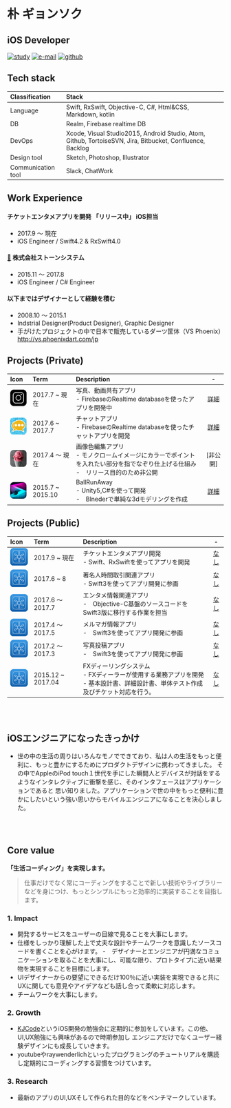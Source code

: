 # 朴 ギョンソク

## iOS Developer

[![study](https://img.shields.io/badge/study-KJCode-yellow.svg)](https://www.facebook.com/kjcode/)
[![e-mail](https://img.shields.io/badge/e--mail-boardguy1024@gmail.com-green.svg)](mailto:boardguy1024@gmail.com)
[![github](https://img.shields.io/badge/github-boardguy1024-blue.svg)](https://github.com/boardguy1024/)

## Tech stack

| Classification | Stack  |
| :-- | :-- |
| Language | Swift, RxSwift, Objective-C, C#, Html&CSS, Markdown, kotlin  |
| DB | Realm, Firebase realtime DB |
| DevOps | Xcode, Visual Studio2015, Android Studio, Atom, Github, TortoiseSVN, Jira, Bitbucket, Confluence, Backlog |
| Design tool| Sketch, Photoshop, Illustrator |
| Communication tool| Slack, ChatWork |

## Work Experience

#### チケットエンタメアプリを開発 「リリース中」 iOS担当
- 2017.9 ～ 現在
- iOS Engineer / Swift4.2 & RxSwift4.0

#### [🔗](http://www.stonesystem.co.jp/ "ストーンシステム") 株式会社ストーンシステム
- 2015.11 ～ 2017.8
- iOS Engineer / C# Engineer

#### 以下まではデザイナーとして経験を積む
- 2008.10 ～ 2015.1 
- Indstrial Designer(Product Designer), Graphic Designer
- 手がけたプロジェクトの中で日本で販売しているダーツ筐体（VS Phoenix）　http://vs.phoenixdart.com/jp

## Projects (Private)
|Icon|Term|Description|-|
|:--|:--|:--|:--:|
|![](https://github.com/boardguy1024/RESUME/blob/master/images/instastory.png?raw=true=50x50)|2017.7 ~ 現在|写真、動画共有アプリ<br> - FirebaseのRealtime databaseを使ったアプリを開発中|[詳細](https://github.com/boardguy1024/MyInstaStory/blob/master/README.md)|
|![](https://github.com/boardguy1024/RESUME/blob/master/images/weatalker.png?raw=true=50x50)|2017.6 ~ 2017.7|チャットアプリ<br> - FirebaseのRealtime databaseを使ったチャットアプリを開発|[詳細](https://github.com/boardguy1024/chatUsingFirebase/blob/master/README.md)|
|![](https://github.com/boardguy1024/RESUME/blob/master/images/mono.png?raw=true=50x50)|2017.4 ～ 現在|画像色編集アプリ<br> - モノクロームイメージにカラーでポイントを入れたい部分を指でなぞり仕上げる仕組み<br>-　リリース目的のため非公開|[非公開]|
|![](https://github.com/boardguy1024/RESUME/blob/master/images/ballrunaway.png?raw=true=50x50)|2015.7 ~ 2015.10|BallRunAway<br> - Unity5,C#を使って開発<br>-　Blnederで単純な3dモデリングを作成|[詳細](https://github.com/boardguy1024/BallRunAway/blob/master/README.md)|

## Projects (Public)
|Icon|Term|Description|-|
|:--|:--|:--|:--:|
|![](https://github.com/boardguy1024/RESUME/blob/master/images/test.png?raw=true=50x50)|2017.9 ~ 現在|チケットエンタメアプリ開発<br>- Swift、RxSwiftを使ってアプリを開発|[なし]()|
|![](https://github.com/boardguy1024/RESUME/blob/master/images/test.png?raw=true=50x50)|2017.6 ~ 8|著名人時間取引関連アプリ<br>- Swift3を使ってアプリ開発に参画|[なし]()|
|![](https://github.com/boardguy1024/RESUME/blob/master/images/test.png?raw=true=50x50)|2017.6 ～ 2017.7|エンタメ情報関連アプリ<br>-　Objective-C基盤のソースコードをSwift3版に移行する作業を担当|[なし]()|
|![](https://github.com/boardguy1024/RESUME/blob/master/images/test.png?raw=true=50x50)|2017.4 ～ 2017.5|メルマガ情報アプリ<br>-　Swift3を使ってアプリ開発に参画|[なし]()|
|![](https://github.com/boardguy1024/RESUME/blob/master/images/test.png?raw=true=50x50)|2017.2 ～ 2017.3|写真投稿アプリ<br>-　Swift3を使ってアプリ開発に参画|[なし]()|
|![](https://github.com/boardguy1024/RESUME/blob/master/images/test.png?raw=true=50x50)|2015.12 ~ 2017.04|FXディーリングシステム<br> - FXディーラーが使用する業務アプリを開発<br>- 基本設計書、詳細設計書、単体テスト作成及びチケット対応を行う。|[なし]()|

<br><br>

## iOSエンジニアになったきっかけ
- 世の中の生活の周りはいろんなモノでできており、私は人の生活をもっと便利に、もっと豊かにするためにプロダクトデザインに携わってきました。
その中でAppleのiPod touch１世代を手にした瞬間人とデバイスが対話をするようなインタレクティブに衝撃を感じ、そのインタフェースはアプリケーションであると
思い知りました。アプリケーションで世の中をもっと便利に豊かにしたいという強い思いからモバイルエンジニアになることを決心しました。

<br><br>

## Core value
**「生活コーディング」を実現します。**
> 仕事だけでなく常にコーディングをすることで新しい技術やライブラリーなどを身につけ、もっとシンプルにもっと効率的に実装することを目指します。

### 1. Impact
- 開発するサービスをユーザーの目線で見ることを大事にします。
- 仕様をしっかり理解した上で丈夫な設計やチームワークを意識したソースコードを書くことを心がけます。
-　デザイナーとエンジニアが円満なコミュニケーションを取ることを大事にし、可能な限り、プロトタイプに近い結果物を実現することを目標にします。
- UIデザイナーからの要望にできるだけ100％に近い実装を実現できると共にUXに関しても意見やアイデアなども話し合って柔軟に対応します。
- チームワークを大事にします。

### 2. Growth
- [KJCode](https://www.facebook.com/kjcode/)というiOS開発の勉強会に定期的に参加をしています。この他、UI,UX勉強にも興味があるので時期参加し
エンジニアだけでなくユーザー経験デザインにも成長していきます。
- youtubeやraywenderlichといったプログラミングのチュートリアルを購読し定期的にコーディングする習慣をつけています。

### 3. Research
- 最新のアプリのUI,UXそして作られた目的などをベンチマークしています。
